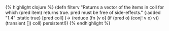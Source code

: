 {% highlight clojure %}
(defn filterv
  "Returns a vector of the items in coll for which
  (pred item) returns true. pred must be free of side-effects."
  {:added "1.4"
   :static true}
  [pred coll]
  (-> (reduce (fn [v o] (if (pred o) (conj! v o) v))
              (transient [])
              coll)
      persistent!))
{% endhighlight %}
